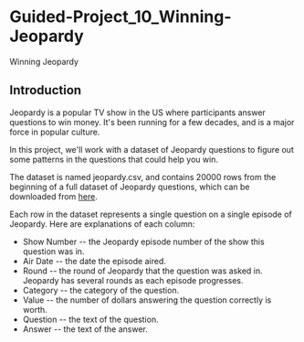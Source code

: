 # Guided-Project_10_Winning-Jeopardy

Winning Jeopardy

## Introduction

Jeopardy is a popular TV show in the US where participants answer questions to win money. It's been running for a few decades, and is a major force in popular culture.

In this project, we'll work with a dataset of Jeopardy questions to figure out some patterns in the questions that could help you win.

The dataset is named jeopardy.csv, and contains 20000 rows from the beginning of a full dataset of Jeopardy questions, which can be downloaded from [here](https://www.reddit.com/r/datasets/comments/1uyd0t/200000_jeopardy_questions_in_a_json_file).

Each row in the dataset represents a single question on a single episode of Jeopardy. Here are explanations of each column:

- Show Number -- the Jeopardy episode number of the show this question was in.
- Air Date -- the date the episode aired.
- Round -- the round of Jeopardy that the question was asked in. Jeopardy has several rounds as each episode progresses.
- Category -- the category of the question.
- Value -- the number of dollars answering the question correctly is worth.
- Question -- the text of the question.
- Answer -- the text of the answer.
